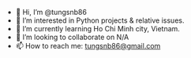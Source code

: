 - 👋 Hi, I’m @tungsnb86
- 👀 I’m interested in Python projects & relative issues.
- 🌱 I’m currently learning Ho Chi Minh city, Vietnam.
- 💞️ I’m looking to collaborate on N/A
- 📫 How to reach me: tungsnb86@gmail.com

<!---
tungsnb86/tungsnb86 is a ✨ special ✨ repository because its `README.md` (this file) appears on your GitHub profile.
You can click the Preview link to take a look at your changes.
--->
